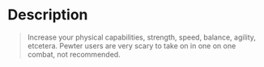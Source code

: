 # Description 
>Increase your physical capabilities, strength, speed, balance, agility, etcetera. Pewter users are very scary to take on in one on one combat, not recommended.